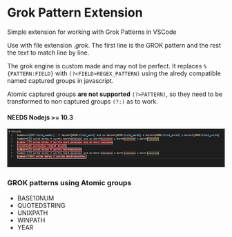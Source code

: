 # Grok Pattern Extension

Simple extension for working with Grok Patterns in VSCode

Use with file extension *.grok*. The first line is the GROK pattern and the rest the text to match line by line. 

The grok engine is custom made and may not be perfect. It replaces ```%{PATTERN:FIELD}``` with ```(?<FIELD>REGEX_PATTERN)``` using the alredy compatible named captured groups in javascript.

Atomic captured groups **are not supported** ```(?>PATTERN)```, so they need to be transformed to non captured groups ```(?:)``` as to work.

#### NEEDS Nodejs >= 10.3

![Grok Pattern extension](https://raw.githubusercontent.com/SecSamDev/grok-vscode/master/doc/extension_show.png)


### GROK patterns using Atomic groups

* BASE10NUM
* QUOTEDSTRING
* UNIXPATH
* WINPATH
* YEAR